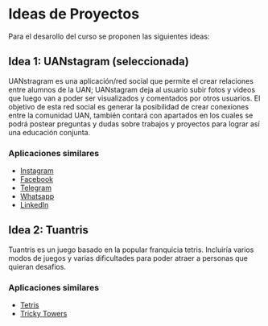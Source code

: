# Ideas de Proyectos
Para el desarollo del curso se proponen las siguientes ideas:

## Idea 1: UANstagram (seleccionada)
UANstragram es una aplicación/red social que permite el crear relaciones entre alumnos de la UAN; UANstagram deja al usuario subir fotos y videos que luego van a poder ser visualizados y comentados por otros usuarios.
El objetivo de esta red social es generar la posibilidad de crear conexiones entre la comunidad UAN, también contará con apartados en los cuales se podrá postear preguntas y dudas sobre trabajos y proyectos para lograr así una educación conjunta.

### Aplicaciones similares
  - [Instagram](https://play.google.com/store/apps/details?id=com.instagram.android&hl=en&gl=US)
  - [Facebook](https://play.google.com/store/apps/details?id=com.facebook.katana&hl=en&gl=US)
  - [Telegram](https://play.google.com/store/apps/details?id=org.telegram.messenger&hl=en&gl=US)
  - [Whatsapp](https://play.google.com/store/apps/details?id=com.whatsapp&hl=en&gl=US)
  - [LinkedIn](https://play.google.com/store/search?q=linkedin&c=apps&hl=en&gl=US)

## Idea 2: Tuantris
Tuantris es un juego basado en la popular franquicia tetris. Incluiría varios modos de juegos y varias dificultades para poder atraer a personas que quieran desafios.

### Aplicaciones similares
  - [Tetris](https://play.google.com/store/apps/details?id=com.n3twork.tetris&hl=en&gl=US)
  - [Tricky Towers](https://www.trickytowers.com)
